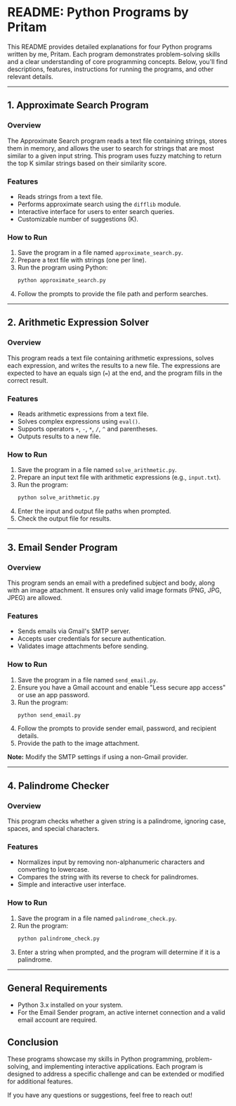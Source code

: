 # README: Python Programs by Pritam

This README provides detailed explanations for four Python programs written by me, Pritam. Each program demonstrates problem-solving skills and a clear understanding of core programming concepts. Below, you'll find descriptions, features, instructions for running the programs, and other relevant details.

---

## 1. **Approximate Search Program**

### Overview
The Approximate Search program reads a text file containing strings, stores them in memory, and allows the user to search for strings that are most similar to a given input string. This program uses fuzzy matching to return the top K similar strings based on their similarity score.

### Features
- Reads strings from a text file.
- Performs approximate search using the `difflib` module.
- Interactive interface for users to enter search queries.
- Customizable number of suggestions (K).

### How to Run
1. Save the program in a file named `approximate_search.py`.
2. Prepare a text file with strings (one per line).
3. Run the program using Python:
   ```bash
   python approximate_search.py
   ```
4. Follow the prompts to provide the file path and perform searches.

---

## 2. **Arithmetic Expression Solver**

### Overview
This program reads a text file containing arithmetic expressions, solves each expression, and writes the results to a new file. The expressions are expected to have an equals sign (`=`) at the end, and the program fills in the correct result.

### Features
- Reads arithmetic expressions from a text file.
- Solves complex expressions using `eval()`.
- Supports operators `+`, `-`, `*`, `/`, `^` and parentheses.
- Outputs results to a new file.

### How to Run
1. Save the program in a file named `solve_arithmetic.py`.
2. Prepare an input text file with arithmetic expressions (e.g., `input.txt`).
3. Run the program:
   ```bash
   python solve_arithmetic.py
   ```
4. Enter the input and output file paths when prompted.
5. Check the output file for results.

---

## 3. **Email Sender Program**

### Overview
This program sends an email with a predefined subject and body, along with an image attachment. It ensures only valid image formats (PNG, JPG, JPEG) are allowed.

### Features
- Sends emails via Gmail's SMTP server.
- Accepts user credentials for secure authentication.
- Validates image attachments before sending.

### How to Run
1. Save the program in a file named `send_email.py`.
2. Ensure you have a Gmail account and enable "Less secure app access" or use an app password.
3. Run the program:
   ```bash
   python send_email.py
   ```
4. Follow the prompts to provide sender email, password, and recipient details.
5. Provide the path to the image attachment.

**Note:** Modify the SMTP settings if using a non-Gmail provider.

---

## 4. **Palindrome Checker**

### Overview
This program checks whether a given string is a palindrome, ignoring case, spaces, and special characters.

### Features
- Normalizes input by removing non-alphanumeric characters and converting to lowercase.
- Compares the string with its reverse to check for palindromes.
- Simple and interactive user interface.

### How to Run
1. Save the program in a file named `palindrome_check.py`.
2. Run the program:
   ```bash
   python palindrome_check.py
   ```
3. Enter a string when prompted, and the program will determine if it is a palindrome.

---

## General Requirements
- Python 3.x installed on your system.
- For the Email Sender program, an active internet connection and a valid email account are required.

## Conclusion
These programs showcase my skills in Python programming, problem-solving, and implementing interactive applications. Each program is designed to address a specific challenge and can be extended or modified for additional features.

If you have any questions or suggestions, feel free to reach out!

